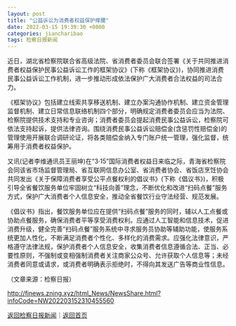 ```yaml
---
layout: post
title: "公益诉讼为消费者权益保护撑腰"
date: 2022-03-15 19:39:30 +0800
categories: jiancharibao
tags: 检察日报新闻
---
```

<p>近日，湖北省检察院联合省高级法院、省消费者委员会联合签署《关于共同推进消费者权益保护民事公益诉讼工作的框架协议》(下称《框架协议》)，协同推进消费民事公益诉讼工作机制，进一步推动形成依法保护广大消费者合法权益的司法合力。</p>
 <p>《框架协议》包括建立线索共享移送机制、建立办案沟通协作机制、建立资金管理监督机制、建立日常信息联络机制四个部分，明确规定消费者委员会应当为法院、检察院提供技术支持和专业咨询；消费者委员会提起消费民事公益诉讼，检察院可依法支持起诉，提供法律咨询。围绕消费民事公益诉讼赔偿金(含惩罚性赔偿金)的管理使用开展联合调研论证，将各类赔偿金纳入专门账户统一管理，强化监督，统筹用于消费者权益保护。</p>
 <p>又讯(记者李维通讯员王丽坤)在“3·15”国际消费者权益日来临之际，青海省检察院会同该省市场监督管理局、省互联网信息办公室、省消费者协会、省饭店烹饪协会共同发出《关于保障消费者享受公平点餐权利的倡议书》(下称《倡议书》)，积极引导全省餐饮服务单位牢固树立“科技向善”理念，不断优化和改进“扫码点餐”服务方式，保护广大消费者个人信息安全，推动全省餐饮行业守法经营、规范发展。</p>
 <p>《倡议书》指出，餐饮服务单位应在提供“扫码点餐”服务的同时，辅以人工点餐或协助点餐服务，确保消费者平等享受消费权利。应通过人工智能和信息技术，促进消费升级，健全完善“扫码点餐”服务系统中寻求服务员协助等辅助功能，使服务系统更加人性化，不断满足消费者个性化、多样化的消费需求。应强化法律意识，严格遵守法律法规，保护消费者个人信息安全，收集消费者信息遵循合法、正当、必要性原则，不强制或变相强制消费者关注商家公众号、允许获取个人信息等；未经消费者同意或请求，或消费者明确表示拒绝时，不得向其发送广告等商业性信息。</p><p class="em_media">（文章来源：检察日报）</p>

<http://finews.zning.xyz/html_News/NewsShare.html?infoCode=NW202203152310455560>

[返回检察日报新闻](//finews.withounder.com/category/jiancharibao.html)｜[返回首页](//finews.withounder.com/)